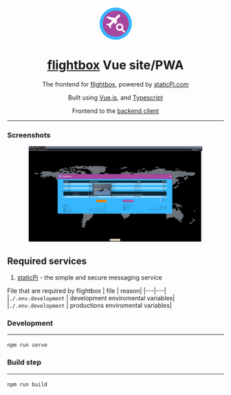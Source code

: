 <p align="center">
	<img src='./.github/logo.svg' width='75px'/>
</p>

<h1 align="center"><a href='https://flights.mrjackwills.com' target='_blank' rel='noopener noreferrer'>flightbox</a> Vue site/PWA</h1>

<p align="center">
	The frontend for <a href='https://flights.mrjackwills.com' target='_blank' rel='noopener noreferrer'>flightbox</a>, powered by <a href='https://www.staticpi.com' target='_blank' rel='noopener noreferrer'>staticPi.com</a>
</p>
<p align="center">
	Built using <a href='https://vuejs.org/' target='_blank' rel='noopener noreferrer'>Vue.js</a>, and <a href='https://www.typescriptlang.org/' target='_blank' rel='noopener noreferrer'>Typescript</a>
</p>

<p align="center">
	Frontend to the <a href='https://github.com/mrjackwills/flightbox_client' target='_blank' rel='noopener noreferrer'>backend client</a>
</p>

<hr>

### Screenshots

<p align='center'>
	<a href="https://raw.githubusercontent.com/mrjackwills/flightbox_vue/main/.github/screenshot_01.jpg" target='_blank' rel='noopener noreferrer'>
		<img src='./.github/screenshot_01.jpg' width='80%'/>
	</a>
</p>

## Required services

1) <a href='https://www.staticpi.com/' target='_blank' rel='noopener noreferrer'>staticPi</a> - the simple and secure messaging service

File that are required by flightbox
| file | reason|
|---|---|
|```./.env.development```	| development enviromental variables|
|```./.env.development```	| productions enviromental variables|

### Development
---

```npm run serve```

### Build step
---
```npm run build```
